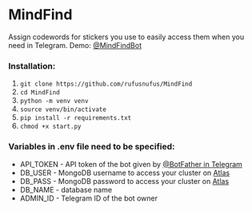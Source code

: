 # MindFind
Assign codewords for stickers you use to easily access them when you need in Telegram.
Demo: [@MindFindBot](https://t.me/MindFindBot)

### Installation:
1. `git clone https://github.com/rufusnufus/MindFind`
2. `cd MindFind`
3. `python -m venv venv`
4. `source venv/bin/activate`
5. `pip install -r requirements.txt`
6. `chmod +x start.py`

### Variables in .env file need to be specified:
* API_TOKEN - API token of the bot given by [@BotFather in Telegram](https://t.me/BotFather)
* DB_USER - MongoDB username to access your cluster on [Atlas](https://www.mongodb.com/cloud/atlas)
* DB_PASS - MongoDB password to access your cluster on [Atlas](https://www.mongodb.com/cloud/atlas)
* DB_NAME - database name
* ADMIN_ID - Telegram ID of the bot owner
